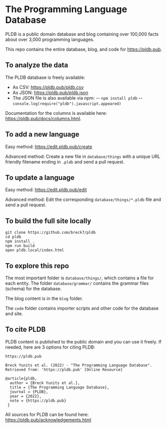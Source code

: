 # The Programming Language Database

PLDB is a public domain database and blog containing over 100,000 facts about over 3,000 programming languages.

This repo contains the entire database, blog, and code for https://pldb.pub.

## To analyze the data

The PLDB database is freely available:

- As CSV: https://pldb.pub/pldb.csv
- As JSON: https://pldb.pub/pldb.json
- The JSON file is also available via npm:
  -- `npm install pldb`
  -- `console.log(require("pldb").javascript.appeared)`

Documentation for the columns is available here: https://pldb.pub/docs/columns.html.

## To add a new language

Easy method: https://edit.pldb.pub/create

Advanced method: Create a new file in `database/things` with a unique URL friendly filename ending in `.pldb` and send a pull request.

## To update a language

Easy method: https://edit.pldb.pub/edit

Advanced method: Edit the corresponding `database/things/*.pldb` file and send a pull request.

## To build the full site locally

```
git clone https://github.com/breck7/pldb
cd pldb
npm install .
npm run build
open pldb.local/index.html
```

## To explore this repo

The most important folder is `database/things/`, which contains a file for each entity. The folder `database/grammar/` contains the grammar files (schema) for the database.

The blog content is in the `blog` folder.

The `code` folder contains importer scripts and other code for the database and site.

## To cite PLDB

PLDB content is published to the public domain and you can use it freely. If needed, here are 3 options for citing PLDB:

```
https://pldb.pub
```

```
Breck Yunits et al. (2022) - "The Programming Language Database". Retrieved from: 'https://pldb.pub' [Online Resource]
```

```
@article{pldb,
  author = {Breck Yunits et al.},
  title = {The Programming Language Database},
  journal = {PLDB},
  year = {2022},
  note = {https://pldb.pub}
 }
```

All sources for PLDB can be found here: https://pldb.pub/acknowledgements.html
